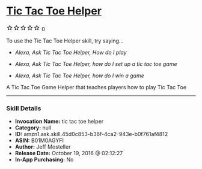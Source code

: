 # [Tic Tac Toe Helper](http://alexa.amazon.com/#skills/amzn1.ask.skill.45d0c853-b36f-4ca2-943e-b0f761af4812)
![0 stars](../../images/ic_star_border_black_18dp_1x.png)![0 stars](../../images/ic_star_border_black_18dp_1x.png)![0 stars](../../images/ic_star_border_black_18dp_1x.png)![0 stars](../../images/ic_star_border_black_18dp_1x.png)![0 stars](../../images/ic_star_border_black_18dp_1x.png) 0

To use the Tic Tac Toe Helper skill, try saying...

* *Alexa, Ask Tic Tac Toe Helper, How do I play*

* *Alexa, Ask Tic Tac Toe Helper, how do I set up a tic tac toe game*

* *Alexa, Ask Tic Tac Toe Helper, how do I win a game*

A Tic Tac Toe Game Helper that teaches players how to play Tic Tac Toe

***

### Skill Details

* **Invocation Name:** tic tac toe helper
* **Category:** null
* **ID:** amzn1.ask.skill.45d0c853-b36f-4ca2-943e-b0f761af4812
* **ASIN:** B01M0AGYFI
* **Author:** Jeff Mosteller
* **Release Date:** October 19, 2016 @ 02:12:27
* **In-App Purchasing:** No
